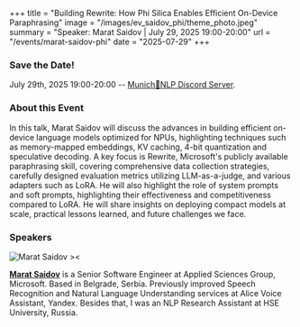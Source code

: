 +++
title = "Building Rewrite: How Phi Silica Enables Efficient On-Device Paraphrasing"
image = "/images/ev_saidov_phi/theme_photo.jpeg"
summary = "Speaker: Marat Saidov | July 29, 2025 19:00-20:00"
url = "/events/marat-saidov-phi"
date = "2025-07-29"
+++


### Save the Date!
July 29th, 2025 19:00-20:00 -- [Munich🥨NLP Discord Server](https://discord.gg/bCuya2mKts?event=1384949135681126450).



### About this Event

In this talk, Marat Saidov will discuss the advances in building efficient on-device language models optimized for NPUs, highlighting techniques such as memory-mapped embeddings, KV caching, 4-bit quantization and speculative decoding. A key focus is Rewrite, Microsoft's publicly available paraphrasing skill, covering comprehensive data collection strategies, carefully designed evaluation metrics utilizing LLM-as-a-judge, and various adapters such as LoRA. He will also highlight the role of system prompts and soft prompts, highlighting their effectiveness and competitiveness compared to LoRA. He will share insights on deploying compact models at scale, practical lessons learned, and future challenges we face.


### Speakers

![Marat Saidov ><](https://media.licdn.com/dms/image/v2/D4D03AQEDQzhkME5kzg/profile-displayphoto-shrink_200_200/B4DZU2cBNmGcAc-/0/1740375069946?e=2147483647&v=beta&t=9404-WDdMGWt9mpQ3nE8TbcrPYDKsdDIkZk3eGQmkyg)

[**Marat Saidov**](https://www.linkedin.com/in/msaidov) is a Senior Software Engineer at Applied Sciences Group, Microsoft. Based in Belgrade, Serbia.
Previously improved Speech Recognition and Natural Language Understanding services at Alice Voice Assistant, Yandex.
Besides that, I was an NLP Research Assistant at HSE University, Russia.
